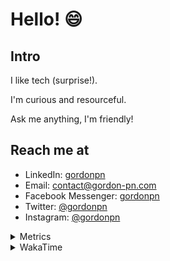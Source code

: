 # Hello! 😄

## Intro

I like tech (surprise!).

I'm curious and resourceful.

Ask me anything, I'm friendly!

## Reach me at

- LinkedIn: [gordonpn](https://www.linkedin.com/in/gordonpn/)
- Email: [contact@gordon-pn.com](mailto:contact@gordon-pn.com)
- Facebook Messenger: [gordonpn](https://www.messenger.com/t/Gordonpn)
- Twitter: [@gordonpn](https://twitter.com/Gordonpn)
- Instagram: [@gordonpn](https://www.instagram.com/gordonpn/)

<details>
  <summary>Metrics</summary>

  <img align="center" src="https://github.com/gordonpn/gordonpn/blob/master/github-metrics.svg" alt="GitHub Metrics">

</details>

<details>
  <summary>WakaTime</summary>

  <!--START_SECTION:waka-->
📊 **This Week I Spent My Time On** 

```text
💬 Programming Languages: 
Java                     5 hrs               ██████████████░░░░░░░░░░░   56.63 % 
TypeScript               2 hrs 54 mins       ████████░░░░░░░░░░░░░░░░░   32.89 % 
GitIgnore file           25 mins             █░░░░░░░░░░░░░░░░░░░░░░░░   04.81 % 
JSON                     15 mins             █░░░░░░░░░░░░░░░░░░░░░░░░   02.84 % 
Brazil Dependency Config 9 mins              ░░░░░░░░░░░░░░░░░░░░░░░░░   01.79 % 

🔥 Editors: 
Intellijidea             8 hrs 48 mins       █████████████████████████   99.73 % 
VS Code                  1 min               ░░░░░░░░░░░░░░░░░░░░░░░░░   00.27 % 
```


 Last Updated on 15/04/2024 10:17:06 UTC
<!--END_SECTION:waka-->
</details>
